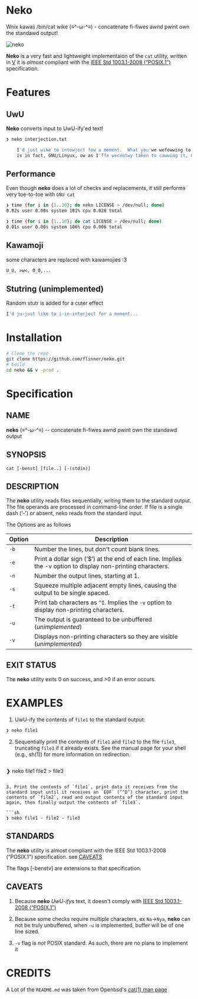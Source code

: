 # Neko
Wnix kawaii /bin/cat wike (≡^-ω-^≡) - concatenate fi-fiwes awnd pwint
own the standawd output!

![neko](https://user-images.githubusercontent.com/85732279/123555535-08a10e80-d78f-11eb-96db-b78949d87065.png)


**Neko** is a very fast and lightweight implementaion of the `cat`
utility, written in [V](https://github.com/vlang/v) it is
*almost* compliant with the [IEEE Std 1003.1-2008 (“POSIX.1”)](https://standards.ieee.org/standard/1003_1-2008.html)
specification.

# Features

## UwU
**Neko** converts input to UwU-ify'ed text!

```sh
❯ neko interjection.txt

	I'd just wike to intewject fow a moment.  What you'we wefewwing to as Linyux,
	is in fact, GNU/Linyux, ow as I'ffe wecentwy taken to cawwing it, GNU pwus Linyux.

```

## Performance
Even though **neko** does a lot of checks and replacements, it still performs very toe-to-toe with `GNU cat`

```sh
❯ time (for i in {1..10}; do neko LICENSE > /dev/null; done)
0.02s user 0.00s system 101% cpu 0.026 total

❯ time (for i in {1..10}; do cat LICENSE > /dev/null; done)
0.01s user 0.00s system 106% cpu 0.006 total

```

## Kawamoji
some characters are replaced with kawamojies :3
```txt
U_U, >w<, O_O,...
```

## Stutring (unimplemented)

Random stutr is added for a cuter effect
```sh
I'd ju-just like to i-in-interject for a moment...

```


# Installation

```sh
# Clone the repo
git clone https://github.com/flinner/neko.git
# build
cd neko && v -prod .

```
# Specification
## NAME
**neko** (≡^-ω-^≡) -- concatenate fi-fiwes awnd pwint own the standawd output

## SYNOPSIS
`cat [-benst] [file..] [-(stdin)]`

## DESCRIPTION

The **neko** utility reads files sequentially, writing them to the standard
output. The file operands are processed in command-line order. If file
is a single dash (‘-’) or absent, neko reads from the standard input.

The Options are as follows

| Option | Description                                                                                                  |
|--------|--------------------------------------------------------------------------------------------------------------|
| `-b`   | Number the lines, but don't count blank lines.                                                               |
| `-e`   | Print a dollar sign (‘$’) at the end of each line. Implies the -v option to display non-printing characters. |
| `-n`   | Number the output lines, starting at 1.                                                                      |
| `-s`   | Squeeze multiple adjacent empty lines, causing the output to be single spaced.                               |
| `-t`   | Print tab characters as `^I`. Implies the `-v` option to display non-printing characters.                    |
| `-u`   | The output is guaranteed to be unbuffered (*unimplemented*)                                                  |
| `-v`   | Displays non-printing characters so they are visible  (*unimplemented*)                                      |

## EXIT STATUS
The **neko** utility exits 0 on success, and >0 if an error occurs.

# EXAMPLES

1. UwU-ify the contents of `file1` to the standard output:

```sh 
❯ neko file1

```

2. Sequentially print the contents of `file1` and `file2` to the file
   `file3`, truncating `file3` if it already exists. See the manual page
   for your shell (e.g., sh(1)) for more information on redirection.

   ```sh
❯ neko file1 file2 > file3
   ```
   
3. Print the contents of `file1`, print data it receives from the
   standard input until it receives an `EOF` (‘^D’) character, print the
   contents of `file2`, read and output contents of the standard input
   again, then finally output the contents of `file3`. 
   
   ```sh
❯ neko file1 - file2 - file3
   ```

## STANDARDS
The **neko** utility is almost compliant with the IEEE Std 1003.1-2008
(“POSIX.1”) specification. see [CAVEATS](##CAVEATS)

The flags [-benstv] are extensions to that specification.

## CAVEATS
1. Because **neko** *UwU-ify*s text, it doesn't comply with
[IEEE Std 1003.1-2008 (“POSIX.1”)](https://standards.ieee.org/standard/1003_1-2008.html)
2. Because some checks require multiple characters, ex `Na`->`Nya`,
   **neko** can not be truly unbuffered, when `-u` is implemented,
   buffer will be of one line sized.

3. `-v` flag is *not* POSIX standard. As such, there are no plans to implement it

# CREDITS
A Lot of the `README.md` was taken from Openbsd's [cat(1) man page](https://man.openbsd.org/cat.1)
